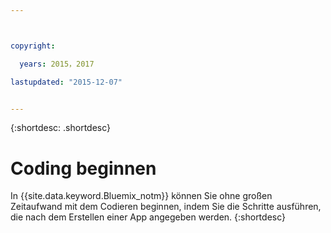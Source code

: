 ```yaml
---



copyright:

  years: 2015，2017

lastupdated: "2015-12-07"


---
```


{:shortdesc: .shortdesc}

# Coding beginnen


In {{site.data.keyword.Bluemix_notm}} können Sie ohne großen Zeitaufwand mit dem Codieren beginnen, indem Sie die Schritte ausführen, die nach dem Erstellen einer App angegeben werden.
{:shortdesc}
